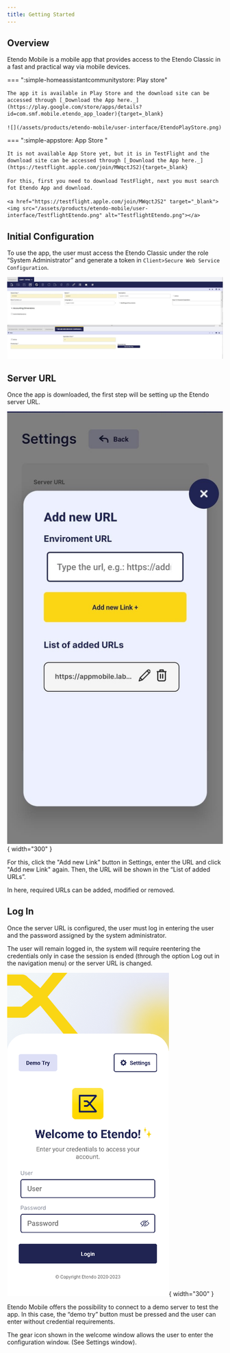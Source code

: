 ```yaml
---
title: Getting Started
---
```


## Overview

Etendo Mobile is a mobile app that provides access to the Etendo Classic in a fast and practical way via mobile devices.

=== ":simple-homeassistantcommunitystore: Play store"

    The app it is available in Play Store and the download site can be accessed through [_Download the App here._](https://play.google.com/store/apps/details?id=com.smf.mobile.etendo_app_loader){target=_blank}

    ![](/assets/products/etendo-mobile/user-interface/EtendoPlayStore.png)

=== ":simple-appstore: App Store "

    It is not available App Store yet, but it is in TestFlight and the download site can be accessed through [_Download the App here._](https://testflight.apple.com/join/MWqctJS2){target=_blank}

    For this, first you need to download TestFlight, next you must search fot Etendo App and download.

    <a href="https://testflight.apple.com/join/MWqctJS2" target="_blank"><img src="/assets/products/etendo-mobile/user-interface/TestflightEtendo.png" alt="TestflightEtendo.png"></a>
    

## Initial Configuration

To use the app, the user must access the Etendo Classic under the role “System Administrator” and generate a token in `Client>Secure Web Service Configuration`.

![](/assets/drive/FsABaJyI_6qxEtcAclALLbHXvoZbuMyyj9Md6M4_7ohvisQ3GVMEjCX05xjdPzRmvgcNqbMku306aaQTxrh34HckHZHBnXcy9iOXQypHsJSGLroa2lGI4Mzr_qPEOiWVc7JYEEGl.png)

## Server URL

Once the app is downloaded, the first step will be setting up the Etendo server URL.

![](/assets/products/etendo-mobile/user-interface/AddNewUrlMobile.jpeg){ width="300" }

For this, click the "Add new Link" button in Settings, enter the URL and click "Add new Link" again. Then, the URL will be shown in the “List of added URLs”.

In here, required URLs can be added, modified or removed.

## Log In

Once the server URL is configured, the user must log in entering the user and the password assigned by the system administrator.

The user will remain logged in, the system will require reentering the credentials only in case the session is ended (through the option Log out in the navigation menu) or the server URL is changed.

![](/assets/products/etendo-mobile/user-interface/LoginScreen.png){ width="300" }

Etendo Mobile offers the possibility to connect to a demo server to test the app. In this case, the “demo try” button must be pressed and the user can enter without credential requirements.

The gear icon shown in the welcome window allows the user to enter the configuration window. (See Settings window).

